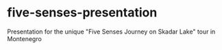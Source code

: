 # five-senses-presentation
​Presentation for the unique "Five Senses Journey on Skadar Lake" tour in Montenegro
